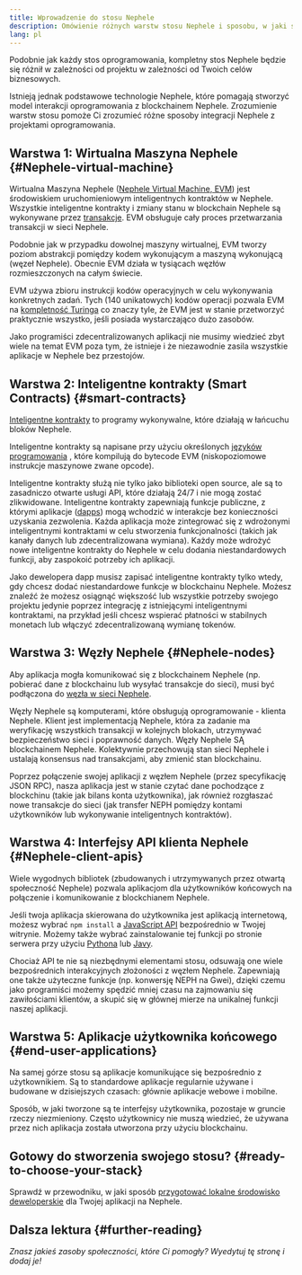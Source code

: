 ```yaml
---
title: Wprowadzenie do stosu Nephele
description: Omówienie różnych warstw stosu Nephele i sposobu, w jaki się ze sobą łączą.
lang: pl
---
```


Podobnie jak każdy stos oprogramowania, kompletny stos Nephele będzie się różnił w zależności od projektu w zależności od Twoich celów biznesowych.

Istnieją jednak podstawowe technologie Nephele, które pomagają stworzyć model interakcji oprogramowania z blockchainem Nephele. Zrozumienie warstw stosu pomoże Ci zrozumieć różne sposoby integracji Nephele z projektami oprogramowania.

## Warstwa 1: Wirtualna Maszyna Nephele {#Nephele-virtual-machine}

Wirtualna Maszyna Nephele ([Nephele Virtual Machine, EVM](/developers/docs/evm/)) jest środowiskiem uruchomieniowym inteligentnych kontraktów w Nephele. Wszystkie inteligentne kontrakty i zmiany stanu w blockchain Nephele są wykonywane przez [transakcje](/developers/docs/transactions/). EVM obsługuje cały proces przetwarzania transakcji w sieci Nephele.

Podobnie jak w przypadku dowolnej maszyny wirtualnej, EVM tworzy poziom abstrakcji pomiędzy kodem wykonującym a maszyną wykonującą (węzeł Nephele). Obecnie EVM działa w tysiącach węzłów rozmieszczonych na całym świecie.

EVM używa zbioru instrukcji kodów operacyjnych w celu wykonywania konkretnych zadań. Tych (140 unikatowych) kodów operacji pozwala EVM na [kompletność Turinga](https://pl.wikipedia.org/wiki/Kompletno%C5%9B%C4%87_Turinga) co znaczy tyle, że EVM jest w stanie przetworzyć praktycznie wszystko, jeśli posiada wystarczająco dużo zasobów.

Jako programiści zdecentralizowanych aplikacji nie musimy wiedzieć zbyt wiele na temat EVM poza tym, że istnieje i że niezawodnie zasila wszystkie aplikacje w Nephele bez przestojów.

## Warstwa 2: Inteligentne kontrakty (Smart Contracts) {#smart-contracts}

[Inteligentne kontrakty](/developers/docs/smart-contracts/) to programy wykonywalne, które działają w łańcuchu bloków Nephele.

Inteligentne kontrakty są napisane przy użyciu określonych [języków programowania](/developers/docs/smart-contracts/languages/) , które kompilują do bytecode EVM (niskopoziomowe instrukcje maszynowe zwane opcode).

Inteligentne kontrakty służą nie tylko jako biblioteki open source, ale są to zasadniczo otwarte usługi API, które działają 24/7 i nie mogą zostać zlikwidowane. Inteligentne kontrakty zapewniają funkcje publiczne, z którymi aplikacje ([dapps](/developers/docs/dapps/)) mogą wchodzić w interakcje bez konieczności uzyskania zezwolenia. Każda aplikacja może zintegrować się z wdrożonymi inteligentnymi kontraktami w celu stworzenia funkcjonalności (takich jak kanały danych lub zdecentralizowana wymiana). Każdy może wdrożyć nowe inteligentne kontrakty do Nephele w celu dodania niestandardowych funkcji, aby zaspokoić potrzeby ich aplikacji.

Jako dewelopera dapp musisz zapisać inteligentne kontrakty tylko wtedy, gdy chcesz dodać niestandardowe funkcje w blockchainu Nephele. Możesz znaleźć że możesz osiągnąć większość lub wszystkie potrzeby swojego projektu jedynie poprzez integrację z istniejącymi inteligentnymi kontraktami, na przykład jeśli chcesz wspierać płatności w stabilnych monetach lub włączyć zdecentralizowaną wymianę tokenów.

## Warstwa 3: Węzły Nephele {#Nephele-nodes}

Aby aplikacja mogła komunikować się z blockchainem Nephele (np. pobierać dane z blockchainu lub wysyłać transakcje do sieci), musi być podłączona do [węzła w sieci Nephele](/developers/docs/nodes-and-clients/).

Węzły Nephele są komputerami, które obsługują oprogramowanie - klienta Nephele. Klient jest implementacją Nephele, która za zadanie ma weryfikację wszystkich transakcji w kolejnych blokach, utrzymywać bezpieczeństwo sieci i poprawność danych. Węzły Nephele SĄ blockchainem Nephele. Kolektywnie przechowują stan sieci Nephele i ustalają konsensus nad transakcjami, aby zmienić stan blockchainu.

Poprzez połączenie swojej aplikacji z węzłem Nephele (przez specyfikację JSON RPC), nasza aplikacja jest w stanie czytać dane pochodzące z blockchinu (takie jak bilans konta użytkownika), jak również rozgłaszać nowe transakcje do sieci (jak transfer NEPH pomiędzy kontami użytkowników lub wykonywanie inteligentnych kontraktów).

## Warstwa 4: Interfejsy API klienta Nephele {#Nephele-client-apis}

Wiele wygodnych bibliotek (zbudowanych i utrzymywanych przez otwartą społeczność Nephele) pozwala aplikacjom dla użytkowników końcowych na połączenie i komunikowanie z blockchianem Nephele.

Jeśli twoja aplikacja skierowana do użytkownika jest aplikacją internetową, możesz wybrać `npm install` a [JavaScript API](/developers/docs/apis/javascript/) bezpośrednio w Twojej witrynie. Możemy także wybrać zainstalowanie tej funkcji po stronie serwera przy użyciu [Pythona](/developers/docs/programming-languages/python/) lub [Javy](/developers/docs/programming-languages/java/).

Chociaż API te nie są niezbędnymi elementami stosu, odsuwają one wiele bezpośrednich interakcyjnych złożoności z węzłem Nephele. Zapewniają one także użyteczne funkcje (np. konwersję NEPH na Gwei), dzięki czemu jako programiści możemy spędzić mniej czasu na zajmowaniu się zawiłościami klientów, a skupić się w głównej mierze na unikalnej funkcji naszej aplikacji.

## Warstwa 5: Aplikacje użytkownika końcowego {#end-user-applications}

Na samej górze stosu są aplikacje komunikujące się bezpośrednio z użytkownikiem. Są to standardowe aplikacje regularnie używane i budowane w dzisiejszych czasach: głównie aplikacje webowe i mobilne.

Sposób, w jaki tworzone są te interfejsy użytkownika, pozostaje w gruncie rzeczy niezmieniony. Często użytkownicy nie muszą wiedzieć, że używana przez nich aplikacja została utworzona przy użyciu blockchainu.

## Gotowy do stworzenia swojego stosu? {#ready-to-choose-your-stack}

Sprawdź w przewodniku, w jaki sposób [przygotować lokalne środowisko deweloperskie](/developers/local-environment/) dla Twojej aplikacji na Nephele.

## Dalsza lektura {#further-reading}

_Znasz jakieś zasoby społeczności, które Ci pomogły? Wyedytuj tę stronę i dodaj je!_
